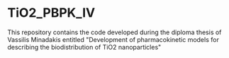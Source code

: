 # TiO2_PBPK_IV
This repository contains the code developed during the diploma thesis of Vassilis Minadakis entitled "Development of pharmacokinetic models for describing the biodistribution of TiO2 nanoparticles"

